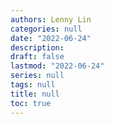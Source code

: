 ```yaml
---
authors: Lenny Lin
categories: null
date: "2022-06-24"
description:  
draft: false
lastmod: "2022-06-24"
series: null
tags: null
title: null
toc: true
---
```




<!--more-->

